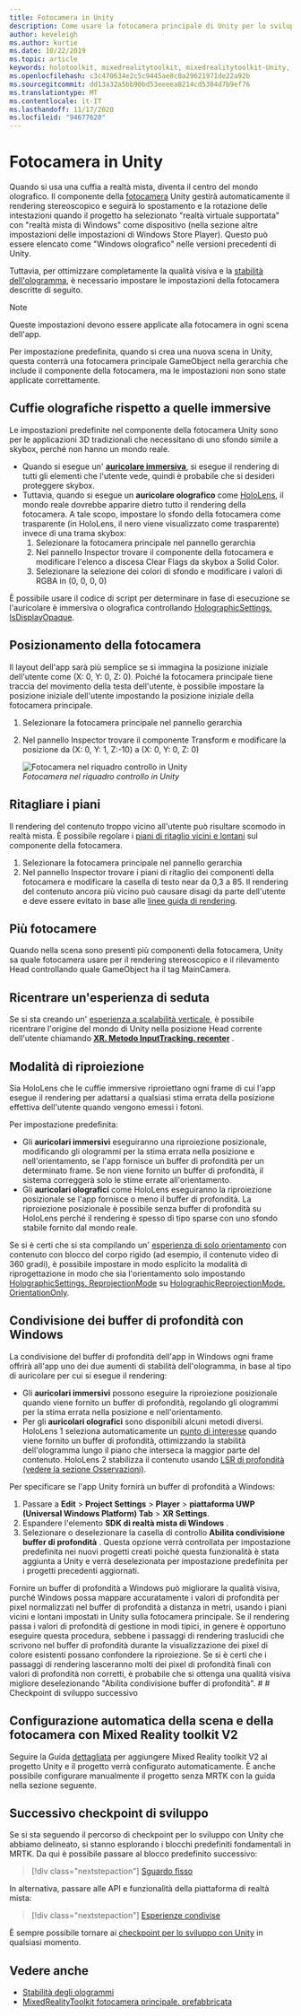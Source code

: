 ```yaml
---
title: Fotocamera in Unity
description: Come usare la fotocamera principale di Unity per lo sviluppo di realtà mista di Windows per eseguire il rendering olografico.
author: keveleigh
ms.author: kurtie
ms.date: 10/22/2019
ms.topic: article
keywords: holotoolkit, mixedrealitytoolkit, mixedrealitytoolkit-Unity, rendering olografico, olografico, immersivo, punto di messa a fuoco, buffer di profondità, solo orientamento, posizionale, opaco, trasparente, clip, auricolare realtà mista, cuffia di realtà mista di Windows, auricolare della realtà virtuale
ms.openlocfilehash: c3c470634e2c5c9445ae8c0a29621971de22a92b
ms.sourcegitcommit: dd13a32a5bb90bd53eeeea8214cd5384d7b9ef76
ms.translationtype: MT
ms.contentlocale: it-IT
ms.lasthandoff: 11/17/2020
ms.locfileid: "94677620"
---
```

# <a name="camera-in-unity"></a>Fotocamera in Unity

Quando si usa una cuffia a realtà mista, diventa il centro del mondo olografico. Il componente della [fotocamera](https://docs.unity3d.com/Manual/class-Camera.html) Unity gestirà automaticamente il rendering stereoscopico e seguirà lo spostamento e la rotazione delle intestazioni quando il progetto ha selezionato "realtà virtuale supportata" con "realtà mista di Windows" come dispositivo (nella sezione altre impostazioni delle impostazioni di Windows Store Player). Questo può essere elencato come "Windows olografico" nelle versioni precedenti di Unity.

Tuttavia, per ottimizzare completamente la qualità visiva e la [stabilità dell'ologramma](../platform-capabilities-and-apis/hologram-stability.md), è necessario impostare le impostazioni della fotocamera descritte di seguito.

>[!NOTE]
>Queste impostazioni devono essere applicate alla fotocamera in ogni scena dell'app.
>
>Per impostazione predefinita, quando si crea una nuova scena in Unity, questa conterrà una fotocamera principale GameObject nella gerarchia che include il componente della fotocamera, ma le impostazioni non sono state applicate correttamente.

## <a name="holographic-vs-immersive-headsets"></a>Cuffie olografiche rispetto a quelle immersive

Le impostazioni predefinite nel componente della fotocamera Unity sono per le applicazioni 3D tradizionali che necessitano di uno sfondo simile a skybox, perché non hanno un mondo reale.

* Quando si esegue un' **[auricolare immersiva](../../discover/immersive-headset-hardware-details.md)**, si esegue il rendering di tutti gli elementi che l'utente vede, quindi è probabile che si desideri proteggere skybox.
* Tuttavia, quando si esegue un **auricolare olografico** come [HoloLens](../../hololens-hardware-details.md), il mondo reale dovrebbe apparire dietro tutto il rendering della fotocamera. A tale scopo, impostare lo sfondo della fotocamera come trasparente (in HoloLens, il nero viene visualizzato come trasparente) invece di una trama skybox:
    1. Selezionare la fotocamera principale nel pannello gerarchia
    2. Nel pannello Inspector trovare il componente della fotocamera e modificare l'elenco a discesa Clear Flags da skybox a Solid Color.
    3. Selezionare la selezione dei colori di sfondo e modificare i valori di RGBA in (0, 0, 0, 0)

È possibile usare il codice di script per determinare in fase di esecuzione se l'auricolare è immersiva o olografica controllando [HolographicSettings. IsDisplayOpaque](https://docs.unity3d.com/ScriptReference/XR.WSA.HolographicSettings.IsDisplayOpaque.html).

## <a name="positioning-the-camera"></a>Posizionamento della fotocamera

Il layout dell'app sarà più semplice se si immagina la posizione iniziale dell'utente come (X: 0, Y: 0, Z: 0). Poiché la fotocamera principale tiene traccia del movimento della testa dell'utente, è possibile impostare la posizione iniziale dell'utente impostando la posizione iniziale della fotocamera principale.

1. Selezionare la fotocamera principale nel pannello gerarchia
2. Nel pannello Inspector trovare il componente Transform e modificare la posizione da (X: 0, Y: 1, Z:-10) a (X: 0, Y: 0, Z: 0)

   ![Fotocamera nel riquadro controllo in Unity](images/maincamera-350px.png)  
   *Fotocamera nel riquadro controllo in Unity*

## <a name="clip-planes"></a>Ritagliare i piani

Il rendering del contenuto troppo vicino all'utente può risultare scomodo in realtà mista. È possibile regolare i [piani di ritaglio vicini e lontani](../platform-capabilities-and-apis/hologram-stability.md#hologram-render-distances) sul componente della fotocamera.

1. Selezionare la fotocamera principale nel pannello gerarchia
2. Nel pannello Inspector trovare i piani di ritaglio dei componenti della fotocamera e modificare la casella di testo near da 0,3 a 85. Il rendering del contenuto ancora più vicino può causare disagi da parte dell'utente e deve essere evitato in base alle [linee guida di rendering](../platform-capabilities-and-apis/hologram-stability.md#hologram-render-distances).

## <a name="multiple-cameras"></a>Più fotocamere

Quando nella scena sono presenti più componenti della fotocamera, Unity sa quale fotocamera usare per il rendering stereoscopico e il rilevamento Head controllando quale GameObject ha il tag MainCamera.

## <a name="recentering-a-seated-experience"></a>Ricentrare un'esperienza di seduta

Se si sta creando un' [esperienza a scalabilità verticale](../../design/coordinate-systems.md), è possibile ricentrare l'origine del mondo di Unity nella posizione Head corrente dell'utente chiamando **[XR. Metodo InputTracking. recenter](https://docs.unity3d.com/ScriptReference/XR.InputTracking.Recenter.html)** .

## <a name="reprojection-modes"></a>Modalità di riproiezione

Sia HoloLens che le cuffie immersive riproiettano ogni frame di cui l'app esegue il rendering per adattarsi a qualsiasi stima errata della posizione effettiva dell'utente quando vengono emessi i fotoni.

Per impostazione predefinita:

* Gli **auricolari immersivi** eseguiranno una riproiezione posizionale, modificando gli ologrammi per la stima errata nella posizione e nell'orientamento, se l'app fornisce un buffer di profondità per un determinato frame.  Se non viene fornito un buffer di profondità, il sistema correggerà solo le stime errate all'orientamento.
* Gli **auricolari olografici** come HoloLens eseguiranno la riproiezione posizionale se l'app fornisce o meno il buffer di profondità.  La riproiezione posizionale è possibile senza buffer di profondità su HoloLens perché il rendering è spesso di tipo sparse con uno sfondo stabile fornito dal mondo reale.

Se si è certi che si sta compilando un' [esperienza di solo orientamento](coordinate-systems-in-unity.md#building-an-orientation-only-or-seated-scale-experience) con contenuto con blocco del corpo rigido (ad esempio, il contenuto video di 360 gradi), è possibile impostare in modo esplicito la modalità di riprogettazione in modo che sia l'orientamento solo impostando [HolographicSettings. ReprojectionMode](https://docs.unity3d.com/ScriptReference/XR.WSA.HolographicSettings.ReprojectionMode.html) su [HolographicReprojectionMode. OrientationOnly](https://docs.unity3d.com/ScriptReference/XR.WSA.HolographicSettings.HolographicReprojectionMode.html).

## <a name="sharing-your-depth-buffers-with-windows"></a>Condivisione dei buffer di profondità con Windows

La condivisione del buffer di profondità dell'app in Windows ogni frame offrirà all'app uno dei due aumenti di stabilità dell'ologramma, in base al tipo di auricolare per cui si esegue il rendering:

* Gli **auricolari immersivi** possono eseguire la riproiezione posizionale quando viene fornito un buffer di profondità, regolando gli ologrammi per la stima errata nella posizione e nell'orientamento.
* Per gli **auricolari olografici** sono disponibili alcuni metodi diversi. HoloLens 1 seleziona automaticamente un [punto di interesse](focus-point-in-unity.md) quando viene fornito un buffer di profondità, ottimizzando la stabilità dell'ologramma lungo il piano che interseca la maggior parte del contenuto. HoloLens 2 stabilizza il contenuto usando [LSR di profondità (vedere la sezione Osservazioni)](https://docs.microsoft.com/uwp/api/windows.graphics.holographic.holographiccamerarenderingparameters.setfocuspoint).

Per specificare se l'app Unity fornirà un buffer di profondità a Windows:

1. Passare a **Edit**  >  **Project Settings**  >  **Player**  >  **piattaforma UWP (Universal Windows Platform) Tab**  >  **XR Settings**.
2. Espandere l'elemento **SDK di realtà mista di Windows** .
3. Selezionare o deselezionare la casella di controllo **Abilita condivisione buffer di profondità** .  Questa opzione verrà controllata per impostazione predefinita nei nuovi progetti creati poiché questa funzionalità è stata aggiunta a Unity e verrà deselezionata per impostazione predefinita per i progetti precedenti aggiornati.

Fornire un buffer di profondità a Windows può migliorare la qualità visiva, purché Windows possa mappare accuratamente i valori di profondità per pixel normalizzati nel buffer di profondità a distanza in metri, usando i piani vicini e lontani impostati in Unity sulla fotocamera principale.  Se il rendering passa i valori di profondità di gestione in modi tipici, in genere è opportuno eseguire questa procedura, sebbene i passaggi di rendering traslucidi che scrivono nel buffer di profondità durante la visualizzazione dei pixel di colore esistenti possano confondere la riproiezione.  Se si è certi che i passaggi di rendering lasceranno molti dei pixel di profondità finali con valori di profondità non corretti, è probabile che si ottenga una qualità visiva migliore deselezionando "Abilita condivisione buffer di profondità". # # Checkpoint di sviluppo successivo

## <a name="automatic-scene-and-camera-setup-with-mixed-reality-toolkit-v2"></a>Configurazione automatica della scena e della fotocamera con Mixed Reality toolkit V2

Seguire la Guida [dettagliata](https://microsoft.github.io/MixedRealityToolkit-Unity/Documentation/GettingStartedWithTheMRTK.html) per aggiungere Mixed Reality toolkit V2 al progetto Unity e il progetto verrà configurato automaticamente. È anche possibile configurare manualmente il progetto senza MRTK con la guida nella sezione seguente.

## <a name="next-development-checkpoint"></a>Successivo checkpoint di sviluppo

Se si sta seguendo il percorso di checkpoint per lo sviluppo con Unity che abbiamo delineato, si stanno esplorando i blocchi predefiniti fondamentali in MRTK. Da qui è possibile passare al blocco predefinito successivo:

> [!div class="nextstepaction"]
> [Sguardo fisso](gaze-in-unity.md)

In alternativa, passare alle API e funzionalità della piattaforma di realtà mista:

> [!div class="nextstepaction"]
> [Esperienze condivise](shared-experiences-in-unity.md)

È sempre possibile tornare ai [checkpoint per lo sviluppo con Unity](unity-development-overview.md#2-core-building-blocks) in qualsiasi momento.

## <a name="see-also"></a>Vedere anche

* [Stabilità degli ologrammi](../platform-capabilities-and-apis/hologram-stability.md)
* [MixedRealityToolkit fotocamera principale. prefabbricata](https://github.com/Microsoft/MixedRealityToolkit-Unity/tree/htk_release/Assets/HoloToolkit/Input/Prefabs)
